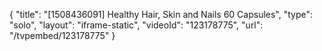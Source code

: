 {
    "title": "[1508436091] Healthy Hair, Skin and Nails  60 Capsules",
    "type": "solo",
    "layout": "iframe-static",
    "videoId": "123178775",
    "url": "\/tvpembed\/123178775"
}